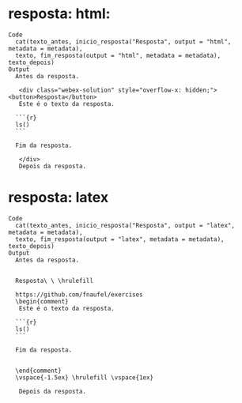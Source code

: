 # resposta: html:

    Code
      cat(texto_antes, inicio_resposta("Resposta", output = "html", metadata = metadata),
      texto, fim_resposta(output = "html", metadata = metadata), texto_depois)
    Output
      Antes da resposta.
      
       <div class="webex-solution" style="overflow-x: hidden;"><button>Resposta</button>
       Este é o texto da resposta.
      
      ```{r}
      ls()
      ```
      
      Fim da resposta.
      
       </div>
       Depois da resposta.

# resposta: latex

    Code
      cat(texto_antes, inicio_resposta("Resposta", output = "latex", metadata = metadata),
      texto, fim_resposta(output = "latex", metadata = metadata), texto_depois)
    Output
      Antes da resposta.
      
       
      Resposta\ \ \hrulefill 
      
      https://github.com/fnaufel/exercises
      \begin{comment}
       Este é o texto da resposta.
      
      ```{r}
      ls()
      ```
      
      Fim da resposta.
      
       
      \end{comment}
      \vspace{-1.5ex} \hrulefill \vspace{1ex} 
      
       Depois da resposta.

